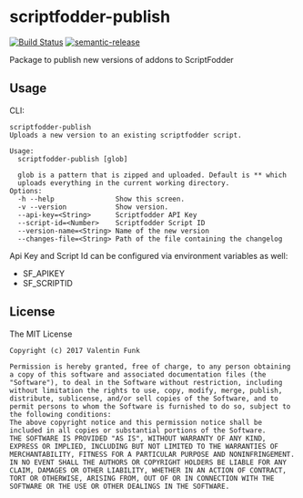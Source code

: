 # scriptfodder-publish

[![Build Status](https://travis-ci.org/Kamshak/scriptfodder-publish.svg?branch=master)](https://travis-ci.org/Kamshak/scriptfodder-publish)
[![semantic-release](https://img.shields.io/badge/%20%20%F0%9F%93%A6%F0%9F%9A%80-semantic--release-e10079.svg)](https://github.com/semantic-release/semantic-release)

Package to publish new versions of addons to ScriptFodder

## Usage 

CLI:
```
scriptfodder-publish
Uploads a new version to an existing scriptfodder script.

Usage:
  scriptfodder-publish [glob]

  glob is a pattern that is zipped and uploaded. Default is ** which
  uploads everything in the current working directory.
Options:
  -h --help               Show this screen.
  -v --version            Show version.
  --api-key=<String>      Scriptfodder API Key
  --script-id=<Number>    Scriptfodder Script ID
  --version-name=<String> Name of the new version
  --changes-file=<String> Path of the file containing the changelog
```

Api Key and Script Id can be configured via environment variables as well:
- SF_APIKEY
- SF_SCRIPTID

## License
The MIT License
```
Copyright (c) 2017 Valentin Funk

Permission is hereby granted, free of charge, to any person obtaining a copy of this software and associated documentation files (the "Software"), to deal in the Software without restriction, including without limitation the rights to use, copy, modify, merge, publish, distribute, sublicense, and/or sell copies of the Software, and to permit persons to whom the Software is furnished to do so, subject to the following conditions:
The above copyright notice and this permission notice shall be included in all copies or substantial portions of the Software.
THE SOFTWARE IS PROVIDED "AS IS", WITHOUT WARRANTY OF ANY KIND, EXPRESS OR IMPLIED, INCLUDING BUT NOT LIMITED TO THE WARRANTIES OF MERCHANTABILITY, FITNESS FOR A PARTICULAR PURPOSE AND NONINFRINGEMENT. IN NO EVENT SHALL THE AUTHORS OR COPYRIGHT HOLDERS BE LIABLE FOR ANY CLAIM, DAMAGES OR OTHER LIABILITY, WHETHER IN AN ACTION OF CONTRACT, TORT OR OTHERWISE, ARISING FROM, OUT OF OR IN CONNECTION WITH THE SOFTWARE OR THE USE OR OTHER DEALINGS IN THE SOFTWARE.
```
